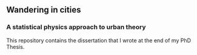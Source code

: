 ## Wandering in cities
### A statistical physics approach to urban theory

This repository contains the dissertation that I wrote at the end of my PhD
Thesis.
